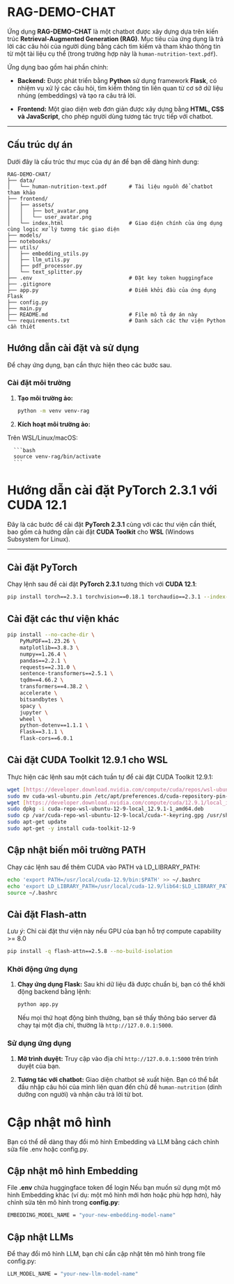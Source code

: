 # RAG-DEMO-CHAT

Ứng dụng **RAG-DEMO-CHAT** là một chatbot được xây dựng dựa trên kiến trúc **Retrieval-Augmented Generation (RAG)**. Mục tiêu của ứng dụng là trả lời các câu hỏi của người dùng bằng cách tìm kiếm và tham khảo thông tin từ một tài liệu cụ thể (trong trường hợp này là `human-nutrition-text.pdf`).

Ứng dụng bao gồm hai phần chính:

* **Backend:** Được phát triển bằng **Python** sử dụng framework **Flask**, có nhiệm vụ xử lý các câu hỏi, tìm kiếm thông tin liên quan từ cơ sở dữ liệu nhúng (embeddings) và tạo ra câu trả lời.

* **Frontend:** Một giao diện web đơn giản được xây dựng bằng **HTML, CSS và JavaScript**, cho phép người dùng tương tác trực tiếp với chatbot.

---

## Cấu trúc dự án

Dưới đây là cấu trúc thư mục của dự án để bạn dễ dàng hình dung:

```text
RAG-DEMO-CHAT/
├── data/
│   └── human-nutrition-text.pdf       # Tài liệu nguồn để chatbot tham khảo
├── frontend/
│   ├── assets/
│   │   ├── bot_avatar.png
│   │   └── user_avatar.png
│   └── index.html                     # Giao diện chính của ứng dụng cùng logic xử lý tương tác giao diện
├── models/
├── notebooks/
├── utils/
│   ├── embedding_utils.py
│   ├── llm_utils.py
│   ├── pdf_processor.py
│   └── text_splitter.py
├── .env                               # Đặt key token huggingface
├── .gitignore
├── app.py                             # Điểm khởi đầu của ứng dụng Flask
├── config.py
├── main.py
├── README.md                          # File mô tả dự án này
└── requirements.txt                   # Danh sách các thư viện Python cần thiết
```
## Hướng dẫn cài đặt và sử dụng

Để chạy ứng dụng, bạn cần thực hiện theo các bước sau.

###  Cài đặt môi trường

1.  **Tạo môi trường ảo:**

    ```bash
    python -m venv venv-rag
    ```

2.  **Kích hoạt môi trường ảo:**

Trên WSL/Linux/macOS:

      ```bash
      source venv-rag/bin/activate
      ```

# Hướng dẫn cài đặt PyTorch 2.3.1 với CUDA 12.1

Đây là các bước để cài đặt **PyTorch 2.3.1** cùng với các thư viện cần thiết, bao gồm cả hướng dẫn cài đặt **CUDA Toolkit** cho **WSL** (Windows Subsystem for Linux).

---

##  Cài đặt PyTorch

Chạy lệnh sau để cài đặt **PyTorch 2.3.1** tương thích với **CUDA 12.1**:

```bash
pip install torch==2.3.1 torchvision==0.18.1 torchaudio==2.3.1 --index-url [https://download.pytorch.org/whl/cu121](https://download.pytorch.org/whl/cu121)
```

##  Cài đặt các thư viện khác

```bash
pip install --no-cache-dir \
    PyMuPDF==1.23.26 \
    matplotlib==3.8.3 \
    numpy==1.26.4 \
    pandas==2.2.1 \
    requests==2.31.0 \
    sentence-transformers==2.5.1 \
    tqdm==4.66.2 \
    transformers==4.38.2 \
    accelerate \
    bitsandbytes \
    spacy \
    jupyter \
    wheel \
    python-dotenv==1.1.1 \
    Flask==3.1.1 \
    flask-cors==6.0.1
```

## Cài đặt CUDA Toolkit 12.9.1 cho WSL
Thực hiện các lệnh sau một cách tuần tự để cài đặt CUDA Toolkit 12.9.1:

```bash
wget [https://developer.download.nvidia.com/compute/cuda/repos/wsl-ubuntu/x86_64/cuda-wsl-ubuntu.pin](https://developer.download.nvidia.com/compute/cuda/repos/wsl-ubuntu/x86_64/cuda-wsl-ubuntu.pin)
sudo mv cuda-wsl-ubuntu.pin /etc/apt/preferences.d/cuda-repository-pin-600
wget [https://developer.download.nvidia.com/compute/cuda/12.9.1/local_installers/cuda-repo-wsl-ubuntu-12-9-local_12.9.1-1_amd64.deb](https://developer.download.nvidia.com/compute/cuda/12.9.1/local_installers/cuda-repo-wsl-ubuntu-12-9-local_12.9.1-1_amd64.deb)
sudo dpkg -i cuda-repo-wsl-ubuntu-12-9-local_12.9.1-1_amd64.deb
sudo cp /var/cuda-repo-wsl-ubuntu-12-9-local/cuda-*-keyring.gpg /usr/share/keyrings/
sudo apt-get update
sudo apt-get -y install cuda-toolkit-12-9
```


## Cập nhật biến môi trường PATH
Chạy các lệnh sau để thêm CUDA vào PATH và LD_LIBRARY_PATH:

```bash
echo 'export PATH=/usr/local/cuda-12.9/bin:$PATH' >> ~/.bashrc
echo 'export LD_LIBRARY_PATH=/usr/local/cuda-12.9/lib64:$LD_LIBRARY_PATH' >> ~/.bashrc
source ~/.bashrc
```

## Cài đặt Flash-attn 
*Lưu ý*: Chỉ cài đặt thư viện này nếu GPU của bạn hỗ trợ compute capability >= 8.0

```bash
pip install -q flash-attn==2.5.8 --no-build-isolation
```

### Khởi động ứng dụng

1.  **Chạy ứng dụng Flask:**
    Sau khi dữ liệu đã được chuẩn bị, bạn có thể khởi động backend bằng lệnh:

    ```bash
    python app.py
    ```

    Nếu mọi thứ hoạt động bình thường, bạn sẽ thấy thông báo server đã chạy tại một địa chỉ, thường là `http://127.0.0.1:5000`.

### Sử dụng ứng dụng

1.  **Mở trình duyệt:**
    Truy cập vào địa chỉ `http://127.0.0.1:5000` trên trình duyệt của bạn.

2.  **Tương tác với chatbot:**
    Giao diện chatbot sẽ xuất hiện. Bạn có thể bắt đầu nhập câu hỏi của mình liên quan đến chủ đề `human-nutrition` (dinh dưỡng con người) và nhận câu trả lời từ bot.

# Cập nhật mô hình
Bạn có thể dễ dàng thay đổi mô hình Embedding và LLM bằng cách chỉnh sửa file .env hoặc config.py.

## Cập nhật mô hình Embedding
File **.env** chứa huggingface token để login
Nếu bạn muốn sử dụng một mô hình Embedding khác (ví dụ: một mô hình mới hơn hoặc phù hợp hơn), hãy chỉnh sửa tên mô hình trong **config.py**:

```bash
EMBEDDING_MODEL_NAME = "your-new-embedding-model-name"
```

## Cập nhật LLMs
Để thay đổi mô hình LLM, bạn chỉ cần cập nhật tên mô hình trong file config.py:
```bash
LLM_MODEL_NAME = "your-new-llm-model-name"
```
